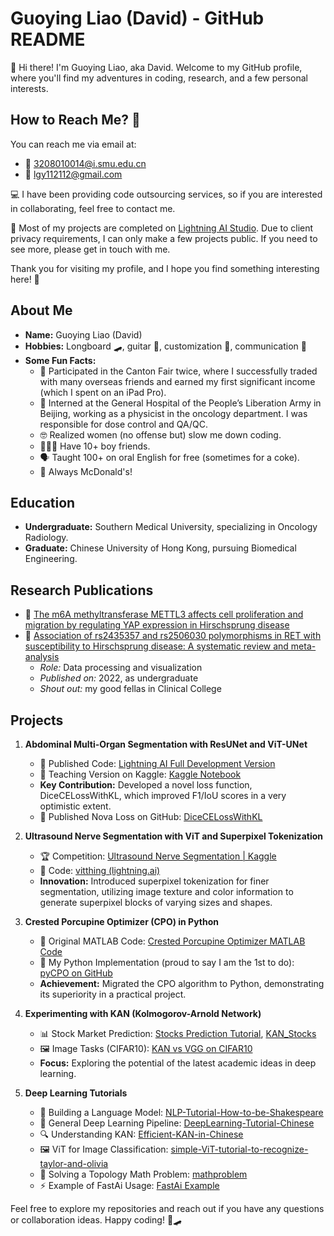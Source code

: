 # Guoying Liao (David) - GitHub README

👋 Hi there! I'm Guoying Liao, aka David. Welcome to my GitHub profile, where you'll find my adventures in coding, research, and a few personal interests.

## How to Reach Me? 📧

You can reach me via email at:
- 📩 3208010014@i.smu.edu.cn
- 📩 lgy112112@gmail.com

💻 I have been providing code outsourcing services, so if you are interested in collaborating, feel free to contact me.

🌟 Most of my projects are completed on [Lightning AI Studio](https://lightning.ai/lgy112112/home). Due to client privacy requirements, I can only make a few projects public. If you need to see more, please get in touch with me.

Thank you for visiting my profile, and I hope you find something interesting here! 🙌


## About Me

- **Name:** Guoying Liao (David)
- **Hobbies:** Longboard 🛹, guitar 🎸, customization 🔧, communication 💬
- **Some Fun Facts:**
  - 🌟 Participated in the Canton Fair twice, where I successfully traded with many overseas friends and earned my first significant income (which I spent on an iPad Pro).
  - 🏥 Interned at the General Hospital of the People’s Liberation Army in Beijing, working as a physicist in the oncology department. I was responsible for dose control and QA/QC.
  - 🤓 Realized women (no offense but) slow me down coding.
  - 🧑‍🤝‍🧑 Have 10+ boy friends.
  - 🗣️ Taught 100+ on oral English for free (sometimes for a coke).
  - 🍔 Always McDonald's!

## Education

- **Undergraduate:** Southern Medical University, specializing in Oncology Radiology.
- **Graduate:** Chinese University of Hong Kong, pursuing Biomedical Engineering.

## Research Publications

- 📄 [The m6A methyltransferase METTL3 affects cell proliferation and migration by regulating YAP expression in Hirschsprung disease](https://link.springer.com/article/10.1007/s00383-023-05421-1)
- 📄 [Association of rs2435357 and rs2506030 polymorphisms in RET with susceptibility to Hirschsprung disease: A systematic review and meta-analysis](https://www.frontiersin.org/journals/pediatrics/articles/10.3389/fped.2022.1030933/full)
  - *Role:* Data processing and visualization
  - *Published on:* 2022, as undergraduate
  - *Shout out:* my good fellas in Clinical College

## Projects

1. **Abdominal Multi-Organ Segmentation with ResUNet and ViT-UNet**
   - 📂 Published Code: [Lightning AI Full Development Version](https://lightning.ai/lgy112112/studios/graduation-unet)
   - 📂 Teaching Version on Kaggle: [Kaggle Notebook](https://www.kaggle.com/code/liaoguoying/smu-dataset-dl-update-with-new-dataset)
   - **Key Contribution:** Developed a novel loss function, DiceCELossWithKL, which improved F1/IoU scores in a very optimistic extent.
   - 🚀 Published Nova Loss on GitHub: [DiceCELossWithKL](https://github.com/lgy112112/DiceCELossWithKL)

2. **Ultrasound Nerve Segmentation with ViT and Superpixel Tokenization**
   - 🏆 Competition: [Ultrasound Nerve Segmentation | Kaggle](https://www.kaggle.com/competitions/ultrasound-nerve-segmentation/overview)
   - 📂 Code: [vitthing (lightning.ai)](https://lightning.ai/lgy112112/studios/vitthing)
   - **Innovation:** Introduced superpixel tokenization for finer segmentation, utilizing image texture and color information to generate superpixel blocks of varying sizes and shapes.

3. **Crested Porcupine Optimizer (CPO) in Python**
   - 📄 Original MATLAB Code: [Crested Porcupine Optimizer MATLAB Code](https://drive.matlab.com/sharing/24c48ec7-bfd5-4c22-9805-42b7c394c691/)
   - 🐍 My Python Implementation (proud to say I am the 1st to do): [pyCPO on GitHub](https://github.com/lgy112112/pyCPO)
   - **Achievement:** Migrated the CPO algorithm to Python, demonstrating its superiority in a practical project.

4. **Experimenting with KAN (Kolmogorov-Arnold Network)**
   - 📊 Stock Market Prediction: [Stocks Prediction Tutorial](https://github.com/lgy112112/Stocks_Prediction_Tutorial), [KAN_Stocks](https://github.com/lgy112112/KAN_Stocks)
   - 🖼️ Image Tasks (CIFAR10): [KAN vs VGG on CIFAR10](https://github.com/lgy112112/KANvsVGGonCIFAR10)
   - **Focus:** Exploring the potential of the latest academic ideas in deep learning.

5. **Deep Learning Tutorials**
   - 📝 Building a Language Model: [NLP-Tutorial-How-to-be-Shakespeare](https://github.com/lgy112112/NLP-Tutorial-How-to-be-Shakesapeare)
   - 🧠 General Deep Learning Pipeline: [DeepLearning-Tutorial-Chinese](https://github.com/lgy112112/DeepLearning-Tutorial-Chinese)
   - 🔍 Understanding KAN: [Efficient-KAN-in-Chinese](https://github.com/lgy112112/Efficient-KAN-in-Chinese)
   - 🖼️ ViT for Image Classification: [simple-ViT-tutorial-to-recognize-taylor-and-olivia](https://github.com/lgy112112/simple-ViT-tutorial-to-recognize-taylor-and-olivia)
   - 📐 Solving a Topology Math Problem: [mathproblem](https://github.com/lgy112112/mathproblem)
   - ⚡ Example of FastAi Usage: [FastAi Example](https://github.com/lgy112112/FastAi-Example)

Feel free to explore my repositories and reach out if you have any questions or collaboration ideas. Happy coding! 🎸🛹
